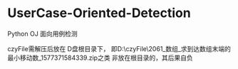# UserCase-Oriented-Detection
Python OJ 面向用例检测

czyFile需解压后放在 D盘根目录下， 即D:\\czyFile\\2061_数组_求到达数组末端的最小移动数_1577371584339.zip之类
非放在根目录的，其后果自负
